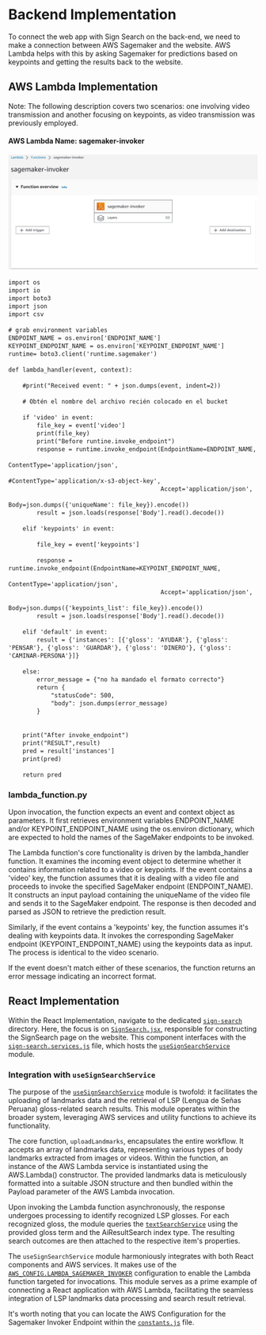 # Backend Implementation

To connect the web app with Sign Search on the back-end, we need to make a connection between AWS Sagemaker and the website. AWS Lambda helps with this by asking Sagemaker for predictions based on keypoints and getting the results back to the website. 

## AWS Lambda Implementation

Note: The following description covers two scenarios: one involving video transmission and another focusing on keypoints, as video transmission was previously employed.

#### AWS Lambda Name: sagemaker-invoker

<p align="center">
  <img src="./assets/Lambda_sagemaker.jpg" alt="lambda folder" width="780">
</p>

```
import os
import io
import boto3
import json
import csv

# grab environment variables
ENDPOINT_NAME = os.environ['ENDPOINT_NAME']
KEYPOINT_ENDPOINT_NAME = os.environ['KEYPOINT_ENDPOINT_NAME']
runtime= boto3.client('runtime.sagemaker')

def lambda_handler(event, context):
    
    #print("Received event: " + json.dumps(event, indent=2))
    
    # Obtén el nombre del archivo recién colocado en el bucket
    
    if 'video' in event:
        file_key = event['video']
        print(file_key)
        print("Before runtine.invoke_endpoint")
        response = runtime.invoke_endpoint(EndpointName=ENDPOINT_NAME,
                                           ContentType='application/json',
                                           #ContentType='application/x-s3-object-key',
                                           Accept='application/json',
                                           Body=json.dumps({'uniqueName': file_key}).encode())
        result = json.loads(response['Body'].read().decode())
  
    elif 'keypoints' in event:

        file_key = event['keypoints']

        response = runtime.invoke_endpoint(EndpointName=KEYPOINT_ENDPOINT_NAME,
                                           ContentType='application/json',
                                           Accept='application/json',
                                           Body=json.dumps({'keypoints_list': file_key}).encode())
        result = json.loads(response['Body'].read().decode())
        
    elif 'default' in event:
        result = {'instances': [{'gloss': 'AYUDAR'}, {'gloss': 'PENSAR'}, {'gloss': 'GUARDAR'}, {'gloss': 'DINERO'}, {'gloss': 'CAMINAR-PERSONA'}]}
        
    else:
        error_message = {"no ha mandado el formato correcto"}
        return {
            "statusCode": 500,
            "body": json.dumps(error_message)
        }
        
  
    print("After invoke_endpoint")
    print("RESULT",result)
    pred = result['instances']
    print(pred)
    
    return pred
```

### lambda_function.py

Upon invocation, the function expects an event and context object as parameters. It first retrieves environment variables ENDPOINT_NAME and/or KEYPOINT_ENDPOINT_NAME using the os.environ dictionary, which are expected to hold the names of the SageMaker endpoints to be invoked.

The Lambda function's core functionality is driven by the lambda_handler function. It examines the incoming event object to determine whether it contains information related to a video or keypoints. If the event contains a 'video' key, the function assumes that it is dealing with a video file and proceeds to invoke the specified SageMaker endpoint (ENDPOINT_NAME). It constructs an input payload containing the uniqueName of the video file and sends it to the SageMaker endpoint. The response is then decoded and parsed as JSON to retrieve the prediction result.

Similarly, if the event contains a 'keypoints' key, the function assumes it's dealing with keypoints data. It invokes the corresponding SageMaker endpoint (KEYPOINT_ENDPOINT_NAME) using the keypoints data as input. The process is identical to the video scenario.

If the event doesn't match either of these scenarios, the function returns an error message indicating an incorrect format.


## React Implementation

Within the React Implementation, navigate to the dedicated <a href="https://github.com/JoeNatan30/SpanishToPSLTranslationService/tree/main/website/dev_stratlabs/src/features/sign-search" target="_blank">`sign-search`</a> directory. Here, the focus is on <a href="https://github.com/JoeNatan30/SpanishToPSLTranslationService/tree/main/website/dev_stratlabs/src/features/sign-search/views" target="_blank">`SignSearch.jsx`</a>, responsible for constructing the SignSearch page on the website. This component interfaces with the <a href="https://github.com/JoeNatan30/SpanishToPSLTranslationService/blob/main/website/dev_stratlabs/src/features/sign-search/sign-search.services.js" target="_blank">`sign-search.services.js`</a> file, which hosts the <a href="https://github.com/JoeNatan30/SpanishToPSLTranslationService/blob/main/website/dev_stratlabs/src/features/sign-search/sign-search.services.js#L8-L13" target="_blank">`useSignSearchService`</a> module.

### Integration with `useSignSearchService`

The purpose of the <a href="https://github.com/JoeNatan30/SpanishToPSLTranslationService/blob/main/website/dev_stratlabs/src/features/sign-search/sign-search.services.js" target="_blank">`useSignSearchService`</a> module is twofold: it facilitates the uploading of landmarks data and the retrieval of LSP (Lengua de Señas Peruana) gloss-related search results. This module operates within the broader system, leveraging AWS services and utility functions to achieve its functionality.

The core function, `uploadLandmarks`, encapsulates the entire workflow. It accepts an array of landmarks data, representing various types of body landmarks extracted from images or videos. Within the function, an instance of the AWS Lambda service is instantiated using the AWS.Lambda() constructor. The provided landmarks data is meticulously formatted into a suitable JSON structure and then bundled within the Payload parameter of the AWS Lambda invocation.

Upon invoking the Lambda function asynchronously, the response undergoes processing to identify recognized LSP glosses. For each recognized gloss, the module queries the <a href="https://github.com/JoeNatan30/SpanishToPSLTranslationService/blob/main/website/dev_stratlabs/src/features/sign-search/text-search.services.js#L18-L19" target="_blank">`textSearchService`</a> using the provided gloss term and the AiResultSearch index type. The resulting search outcomes are then attached to the respective item's properties.

The `useSignSearchService` module harmoniously integrates with both React components and AWS services. It makes use of the <a href="https://github.com/JoeNatan30/SpanishToPSLTranslationService/blob/1151ccc7ff2f4d7635c156e719739b67ad18616e/website/dev_stratlabs/src/constants.js#L7C2-L7C2" target="_blank">`AWS_CONFIG.LAMBDA_SAGEMAKER_INVOKER`</a> configuration to enable the Lambda function targeted for invocations. This module serves as a prime example of connecting a React application with AWS Lambda, facilitating the seamless integration of LSP landmarks data processing and search result retrieval.

It's worth noting that you can locate the AWS Configuration for the Sagemaker Invoker Endpoint within the <a href="https://github.com/JoeNatan30/SpanishToPSLTranslationService/blob/main/website/dev_stratlabs/src/constants.js" target="_blank">`constants.js`</a> file.

<!-- ## React Implementation

In the React Implementation, in the [sign-search](https://github.com/JoeNatan30/SpanishToPSLTranslationService/tree/main/website/dev_stratlabs/src/features/sign-search), we should look for SignSearch.jsx (https://github.com/JoeNatan30/SpanishToPSLTranslationService/tree/main/website/dev_stratlabs/src/features/sign-search/views) , where it build the SignSearch Page in the website, and it calls the sign-search.services.js file, where useSignSearchService Module is located.

**useSignSearchService**

It purpose is uploading landmarks data and retrieving LSP(Lengua de Señas Peruana) gloss-related search results. This module operates as part of a larger system, leveraging AWS services and utility functions.

The primary function, uploadLandmarks, encapsulates the workflow. It accepts an array of landmarks data, which represents different types of body landmarks extracted from images or videos. Inside the function, an instance of the AWS Lambda service is created using the AWS.Lambda() constructor. The provided landmarks data is formatted into a suitable JSON structure and packaged into the Payload parameter of the AWS Lambda invocation.

Upon invoking the Lambda function asynchronously, the response is processed to identify recognized ASL glosses. For each recognized gloss, the module queries the textSearchService using the provided gloss term and the AiResultSearch index type. The search results are then attached to the processed item's properties.

The useSignSearchService module is integrated with React components and AWS services. It employs the **AWS_CONFIG.LAMBDA_SAGEMAKER_INVOKER** configuration to specify the target Lambda function for the invocations. This module demonstrates how to connect a React application with AWS Lambda, enabling the seamless integration of ASL landmarks data processing and search result retrieval.

You will find the AWS Configuration for the Sagemaker Invoker Endpoint in ./src/constants.js file  -->